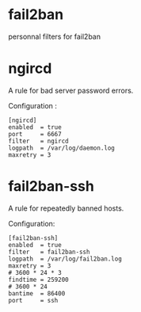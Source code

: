 fail2ban
========

personnal filters for fail2ban


ngircd
======

A rule for bad server password errors.

Configuration :
```
[ngircd]
enabled  = true
port     = 6667
filter   = ngircd
logpath  = /var/log/daemon.log
maxretry = 3
```

fail2ban-ssh
============

A rule for repeatedly banned hosts.

Configuration:
```
[fail2ban-ssh]
enabled  = true
filter   = fail2ban-ssh
logpath  = /var/log/fail2ban.log
maxretry = 3
# 3600 * 24 * 3
findtime = 259200
# 3600 * 24
bantime  = 86400
port     = ssh
```
